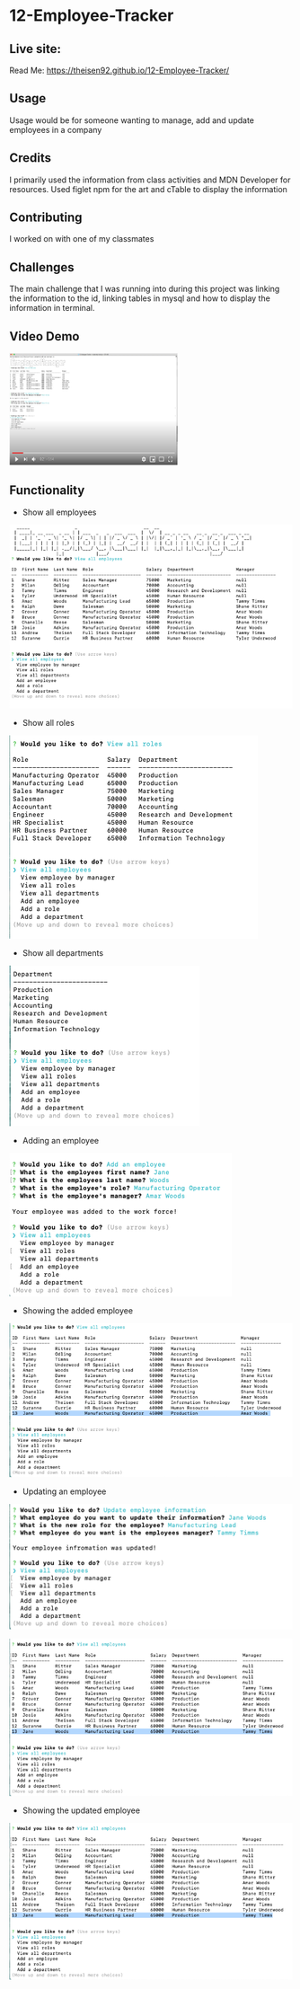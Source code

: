 # 12-Employee-Tracker

## Live site:

Read Me:
https://theisen92.github.io/12-Employee-Tracker/

## Usage

Usage would be for someone wanting to manage, add and update employees in a company

## Credits

I primarily used the information from class activities and MDN Developer for resources. Used figlet npm for the art and cTable to display the information

## Contributing

I worked on with one of my classmates

## Challenges

The main challenge that I was running into during this project was linking the information to the id, linking tables in mysql and how to display the information in terminal.

## Video Demo

<a href="https://www.youtube.com/watch?v=L5-zun_MkIE&feature=youtu.be" target="_blank"><img src="imgs/yt-snaphshot.png" 
alt="image of the video employee tracker demo - link to to demo video" width="300" height="200"/></a>

## Functionality

- Show all employees

![image showing all employees](imgs/all-emp.png)

- Show all roles

![image showing all roles](imgs/all-role.png)

- Show all departments

![image showing all departments](imgs/all-dept.png)

- Adding an employee

![image of adding an employee](imgs/add-emp.png)

- Showing the added employee

![image showing the added employee](imgs/show-added-emp.png)

- Updating an employee

![image updating the employee](imgs/update-emp-info.png)


![image updating the employee](imgs/show-updated-emp.png)

- Showing the updated employee

![image updating the employee](imgs/show-updated-emp.png)


